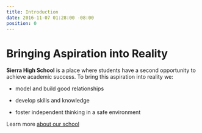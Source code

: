 ```yaml
---
title: Introduction
date: 2016-11-07 01:28:00 -08:00
position: 0
---
```


# Bringing Aspiration into Reality

**Sierra High School** is a place where students have a second opportunity to achieve academic success. To bring this aspiration into reality we:

* model and build good relationships

* develop skills and knowledge

* foster independent thinking in a safe environment

Learn more [about our school](/about)